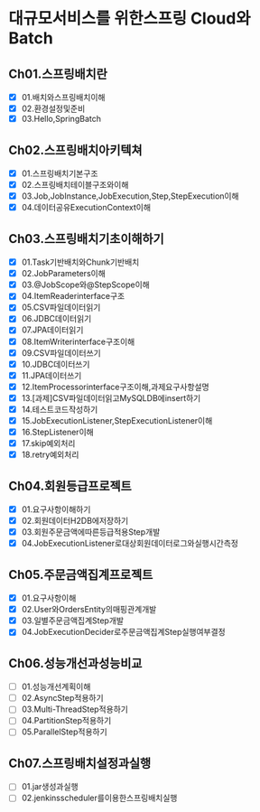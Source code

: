 # 대규모서비스를 위한스프링 Cloud와Batch


## Ch01.스프링배치란
- [X] 01.배치와스프링배치이해
- [X] 02.환경설정및준비
- [X] 03.Hello,SpringBatch
## Ch02.스프링배치아키텍쳐
- [X] 01.스프링배치기본구조
- [X] 02.스프링배치테이블구조와이해
- [X] 03.Job,JobInstance,JobExecution,Step,StepExecution이해
- [X] 04.데이터공유ExecutionContext이해
## Ch03.스프링배치기초이해하기
- [X] 01.Task기반배치와Chunk기반배치
- [X] 02.JobParameters이해
- [X] 03.@JobScope와@StepScope이해
- [X] 04.ItemReaderinterface구조
- [X] 05.CSV파일데이터읽기
- [X] 06.JDBC데이터읽기
- [X] 07.JPA데이터읽기
- [X] 08.ItemWriterinterface구조이해
- [X] 09.CSV파일데이터쓰기
- [X] 10.JDBC데이터쓰기
- [X] 11.JPA데이터쓰기
- [X] 12.ItemProcessorinterface구조이해,과제요구사항설명
- [X] 13.[과제]CSV파일데이터읽고MySQLDB에insert하기
- [X] 14.테스트코드작성하기
- [X] 15.JobExecutionListener,StepExecutionListener이해
- [X] 16.StepListener이해
- [X] 17.skip예외처리
- [X] 18.retry예외처리

## Ch04.회원등급프로젝트
- [X] 01.요구사항이해하기
- [X] 02.회원데이터H2DB에저장하기
- [X] 03.회원주문금액에따른등급적용Step개발
- [X] 04.JobExecutionListener로대상회원데이터로그와실행시간측정
## Ch05.주문금액집계프로젝트
- [X] 01.요구사항이해
- [X] 02.User와OrdersEntity의매핑관계개발
- [X] 03.일별주문금액집계Step개발
- [X] 04.JobExecutionDecider로주문금액집계Step실행여부결정
## Ch06.성능개선과성능비교
- [ ] 01.성능개선계획이해
- [ ] 02.AsyncStep적용하기
- [ ] 03.Multi-ThreadStep적용하기
- [ ] 04.PartitionStep적용하기
- [ ] 05.ParallelStep적용하기
## Ch07.스프링배치설정과실행
- [ ] 01.jar생성과실행
- [ ] 02.jenkinsscheduler를이용한스프링배치실행
